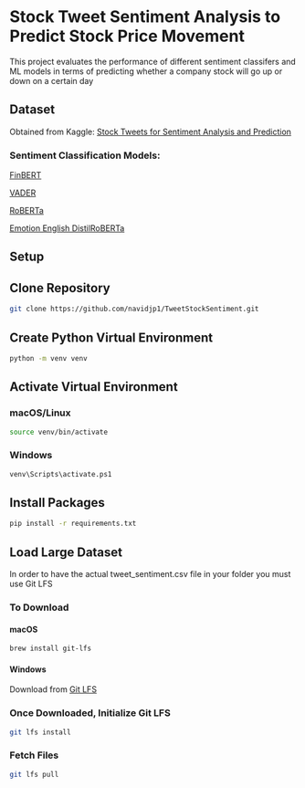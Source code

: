 # Stock Tweet Sentiment Analysis to Predict Stock Price Movement
This project evaluates the performance of different sentiment classifers and ML models in terms of predicting whether a company stock will go up or down on a certain day

## Dataset

Obtained from Kaggle: [Stock Tweets for Sentiment Analysis and Prediction](https://www.kaggle.com/datasets/equinxx/stock-tweets-for-sentiment-analysis-and-prediction)

### Sentiment Classification Models:

[FinBERT](https://huggingface.co/ProsusAI/finbert)

[VADER](https://github.com/cjhutto/vaderSentiment)

[RoBERTa](https://huggingface.co/cardiffnlp/twitter-roberta-base-sentiment-latest)

[Emotion English DistilRoBERTa](https://huggingface.co/j-hartmann/emotion-english-distilroberta-base)

## Setup

## Clone Repository

```bash
git clone https://github.com/navidjp1/TweetStockSentiment.git
```

## Create Python Virtual Environment

```bash
python -m venv venv
```

## Activate Virtual Environment

### macOS/Linux

```bash
source venv/bin/activate
```

### Windows

```bash
venv\Scripts\activate.ps1
```

## Install Packages

```bash
pip install -r requirements.txt
```

## Load Large Dataset

In order to have the actual tweet_sentiment.csv file in your folder you must use Git LFS

### To Download

#### macOS

```bash
brew install git-lfs
```

#### Windows

Download from [Git LFS](https://git-lfs.com/)

### Once Downloaded, Initialize Git LFS

```bash
git lfs install
```

### Fetch Files

```bash
git lfs pull
```
